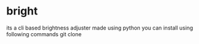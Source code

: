 # bright
its a cli based brightness adjuster made using python
you can install using following commands
git clone
